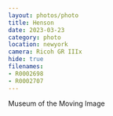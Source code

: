 ```yaml
---
layout: photos/photo
title: Henson
date: 2023-03-23
category: photo
location: newyork
camera: Ricoh GR IIIx
hide: true
filenames: 
- R0002698
- R0002707
---
```


Museum of the Moving Image
